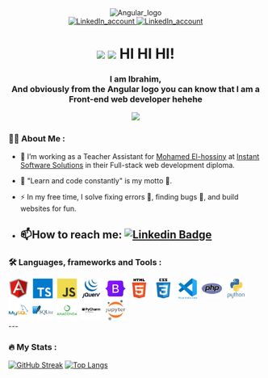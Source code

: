 <div id="header" align="center">
  <img src="https://media.giphy.com/media/XEDIHHp3i8bVoEdxd7/giphy.gif" width="200" alt="Angular_logo"/>
</div>
<div id="badge" align="center">
  <a href="https://www.linkedin.com/in/ibrahim-mohamed-hussein/">
    <img src="https://img.shields.io/badge/LinkedIn-blue?logo=linkedin&logoColor=white&style=for-the-badge" alt="LinkedIn_account">
  </a>
  <a href="https://ibrahim-mohamedh.github.io/IbrahimMohamed/">
    <img src="https://img.shields.io/badge/Portfolio-1f6af5?style=for-the-badge&logo=brave&logoColor=white" alt="LinkedIn_account">
  </a>
</div>
<!-- <img src="https://komarev.com/ghpvc/?username=Ibrahim-MohamedH&style=for-the-badge&color=blue" alt="Profile_views"/> -->
<h1 align="center">
  <img src="https://media.giphy.com/media/hvRJCLFzcasrR4ia7z/giphy.gif" width="40px"/>
  <img src="https://media.giphy.com/media/QWvra259h4LCvdJnxP/giphy.gif" width="40px"/>
  HI HI HI!
</h1>
<h3 align="center">
  I am Ibrahim, <br>
  And obviously from the Angular logo you can know that I am a Front-end web developer hehehe
 </h3>
<div id="banner" align="center">
  <img src="https://media.giphy.com/media/SWoSkN6DxTszqIKEqv/giphy.gif" width="50%"/>
</div>

### :man_technologist: About Me :
  - :telescope: I’m working as a Teacher Assistant for [Mohamed El-hossiny](https://www.linkedin.com/in/mohamed-elhossiny-toma/) at [Instant Software Solutions](https://www.linkedin.com/company/instantsoftwaresolution/) in their  Full-stack web development diploma.

- :seedling: "Learn and code constantly" is my motto 💙.

- :zap: In my free time, I solve fixing errors 👀, finding bugs 🐛, and build websites for fun.

- :mailbox:How to reach me: [![Linkedin Badge](https://img.shields.io/badge/LinkedIn-blue?style=flat&logo=Linkedin&logoColor=white)](https://www.linkedin.com/in/ibrahim-mohamed-hussein/)
  ---

### :hammer_and_wrench: Languages, frameworks and Tools :
<div id="tools">
  <img src="https://github.com/devicons/devicon/blob/master/icons/angularjs/angularjs-original.svg" alt="Angular" width="40" height="40"/>&nbsp;
  <img src="https://github.com/devicons/devicon/blob/master/icons/typescript/typescript-original.svg" alt="TypeScript" width="40" height="40"/>&nbsp;
  <img src="https://github.com/devicons/devicon/blob/master/icons/javascript/javascript-original.svg" alt="JavaScript" width="40" height="40"/>&nbsp;
  <img src="https://github.com/devicons/devicon/blob/master/icons/jquery/jquery-original-wordmark.svg" alt="Jquery" width="40" height="40"/>&nbsp;
  <img src="https://github.com/devicons/devicon/blob/master/icons/bootstrap/bootstrap-original.svg" alt="Bootstrap" width="40" height="40"/>&nbsp;
  <img src="https://github.com/devicons/devicon/blob/master/icons/html5/html5-original-wordmark.svg" alt="HTML5" width="40" height="40"/>&nbsp;
  <img src="https://github.com/devicons/devicon/blob/master/icons/css3/css3-original-wordmark.svg" alt="CSS" width="40" height="40"/>&nbsp;
  <img src="https://github.com/devicons/devicon/blob/master/icons/vscode/vscode-original-wordmark.svg" alt="VSCode" width="40" height="40"/>&nbsp;
  <img src="https://github.com/devicons/devicon/blob/master/icons/php/php-original.svg" alt="PHP" width="40" height="40"/>&nbsp;
  <img src="https://github.com/devicons/devicon/blob/master/icons/python/python-original-wordmark.svg" alt="Python" width="40" height="40"/>&nbsp;
  <img src="https://github.com/devicons/devicon/blob/master/icons/mysql/mysql-original-wordmark.svg" alt="MySQL" width="40" height="40"/>&nbsp;
  <img src="https://github.com/devicons/devicon/blob/master/icons/sqlite/sqlite-original-wordmark.svg" alt="SQLite" width="40" height="40"/>&nbsp;
  <img src="https://github.com/devicons/devicon/blob/master/icons/anaconda/anaconda-original-wordmark.svg" alt="Anaconda" width="40" height="40"/>&nbsp;
  <img src="https://github.com/devicons/devicon/blob/master/icons/pycharm/pycharm-original-wordmark.svg" alt="Pycharm" width="40" height="40"/>&nbsp;
  <img src="https://github.com/devicons/devicon/blob/master/icons/jupyter/jupyter-original-wordmark.svg" alt="Jupyter_NoteBook" width="40" height="40"/>&nbsp;
</div>
---

### :fire: My Stats :
[![GitHub Streak](http://github-readme-streak-stats.herokuapp.com?user=Ibrahim-MohamedH&theme=dark&hide_border=true)](https://git.io/streak-stats)
[![Top Langs](https://github-readme-stats.vercel.app/api/top-langs/?username=Ibrahim-MohamedH&layout=compact&theme=vision-friendly-dark&hide_border=true)](https://github.com/anuraghazra/github-readme-stats)


